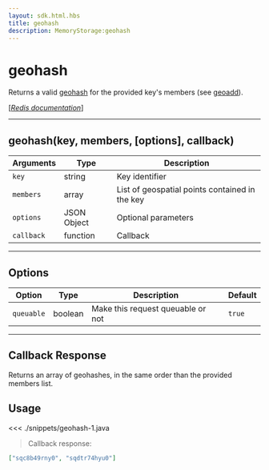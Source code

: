 ```yaml
---
layout: sdk.html.hbs
title: geohash
description: MemoryStorage:geohash
---
```


# geohash

Returns a valid [geohash](https://en.wikipedia.org/wiki/Geohash) for the provided key's members (see [geoadd](/sdk/android/3/memory-storage/geoadd)).

[[_Redis documentation_]](https://redis.io/commands/geohash)

---

## geohash(key, members, [options], callback)

| Arguments  | Type        | Description                                    |
| ---------- | ----------- | ---------------------------------------------- |
| `key`      | string      | Key identifier                                 |
| `members`  | array       | List of geospatial points contained in the key |
| `options`  | JSON Object | Optional parameters                            |
| `callback` | function    | Callback                                       |

---

## Options

| Option     | Type    | Description                       | Default |
| ---------- | ------- | --------------------------------- | ------- |
| `queuable` | boolean | Make this request queuable or not | `true`  |

---

## Callback Response

Returns an array of geohashes, in the same order than the provided members list.

## Usage

<<< ./snippets/geohash-1.java

> Callback response:

```json
["sqc8b49rny0", "sqdtr74hyu0"]
```
